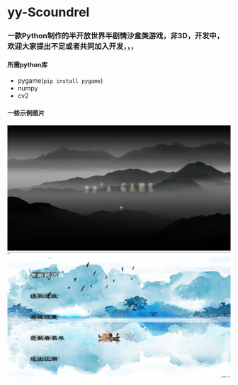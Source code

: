 # yy-Scoundrel
### 一款Python制作的半开放世界半剧情沙盒类游戏，非3D，开发中，欢迎大家提出不足或者共同加入开发，，，
#### 所需python库
* pygame(`pip install pygame`)
* numpy
* cv2
#### 一些示例图片
![图片1](https://github.com/3493620082/yy-Scoundrel/blob/main/Example%20image/%E5%9B%BE%E7%89%871.png)
![图片2](https://github.com/3493620082/yy-Scoundrel/blob/main/Example%20image/%E5%9B%BE%E7%89%872.png)

